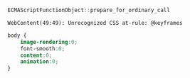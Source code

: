 ```cpp
ECMAScriptFunctionObject::prepare_for_ordinary_call
```
```log
WebContent(49:49): Unrecognized CSS at-rule: @keyframes

```
```css
body {
	image-rendering:0;
	font-smooth:0;
	content:0;
	animation:0;
}
```